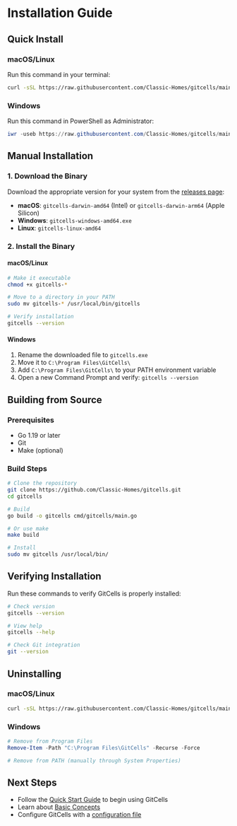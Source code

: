 # Installation Guide

## Quick Install

### macOS/Linux

Run this command in your terminal:

```bash
curl -sSL https://raw.githubusercontent.com/Classic-Homes/gitcells/main/scripts/install.sh | bash
```

### Windows

Run this command in PowerShell as Administrator:

```powershell
iwr -useb https://raw.githubusercontent.com/Classic-Homes/gitcells/main/scripts/install.ps1 | iex
```

## Manual Installation

### 1. Download the Binary

Download the appropriate version for your system from the [releases page](https://github.com/Classic-Homes/gitcells/releases):

- **macOS**: `gitcells-darwin-amd64` (Intel) or `gitcells-darwin-arm64` (Apple Silicon)
- **Windows**: `gitcells-windows-amd64.exe`
- **Linux**: `gitcells-linux-amd64`

### 2. Install the Binary

#### macOS/Linux

```bash
# Make it executable
chmod +x gitcells-*

# Move to a directory in your PATH
sudo mv gitcells-* /usr/local/bin/gitcells

# Verify installation
gitcells --version
```

#### Windows

1. Rename the downloaded file to `gitcells.exe`
2. Move it to `C:\Program Files\GitCells\`
3. Add `C:\Program Files\GitCells\` to your PATH environment variable
4. Open a new Command Prompt and verify: `gitcells --version`

## Building from Source

### Prerequisites

- Go 1.19 or later
- Git
- Make (optional)

### Build Steps

```bash
# Clone the repository
git clone https://github.com/Classic-Homes/gitcells.git
cd gitcells

# Build
go build -o gitcells cmd/gitcells/main.go

# Or use make
make build

# Install
sudo mv gitcells /usr/local/bin/
```

## Verifying Installation

Run these commands to verify GitCells is properly installed:

```bash
# Check version
gitcells --version

# View help
gitcells --help

# Check Git integration
git --version
```

## Uninstalling

### macOS/Linux

```bash
curl -sSL https://raw.githubusercontent.com/Classic-Homes/gitcells/main/scripts/uninstall.sh | bash
```

### Windows

```powershell
# Remove from Program Files
Remove-Item -Path "C:\Program Files\GitCells" -Recurse -Force

# Remove from PATH (manually through System Properties)
```

## Next Steps

- Follow the [Quick Start Guide](quickstart.md) to begin using GitCells
- Learn about [Basic Concepts](concepts.md) 
- Configure GitCells with a [configuration file](../reference/configuration.md)